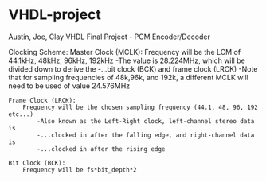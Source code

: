 # VHDL-project
Austin, Joe, Clay VHDL Final Project - PCM Encoder/Decoder

Clocking Scheme:
    Master Clock (MCLK):
        Frequency will be the LCM of 44.1kHz, 48kHz, 96kHz, 192kHz
            -The value is 28.224MHz, which will be divided down to derive the
            -...bit clock (BCK) and frame clock (LRCK)
            -Note that for sampling frequencies of 48k,96k, and 192k, a different MCLK will need to be used of value 24.576MHz

    Frame Clock (LRCK):
        Frequency will be the chosen sampling frequency (44.1, 48, 96, 192 etc...)
            -Also known as the Left-Right clock, left-channel stereo data is
            -...clocked in after the falling edge, and right-channel data is
            -...clocked in after the rising edge

    Bit Clock (BCK):
        Frequency will be fs*bit_depth*2
